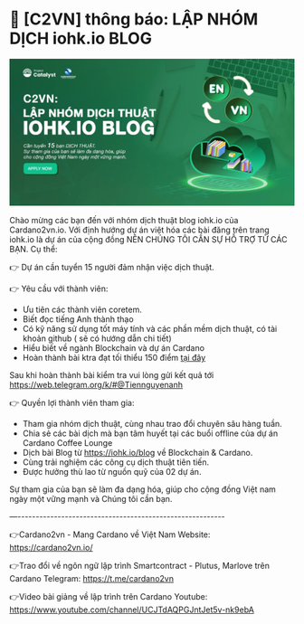 📣 [C2VN] thông báo: LẬP NHÓM DỊCH iohk.io BLOG
===============================

![](img/iohk-blog.jpeg)


Chào mừng các bạn đến với nhóm dịch thuật blog iohk.io của Cardano2vn.io. 
Với định hướng dự án việt hóa các bài đăng trên trang iohk.io là dự án của cộng đồng NÊN CHÚNG TÔI CẦN SỰ HỖ TRỢ TỪ CÁC BẠN. Cụ thể:

👉 Dự án cần tuyển 15 người đảm nhận việc dịch thuật.

👉 Yêu cầu với thành viên:

- Ưu tiên các thành viên coretem.
- Biết đọc tiếng Anh thành thạo
- Có kỹ năng sử dụng tốt máy tính và các phần mềm dịch thuật, có tài khoản github ( sẽ có hướng dẫn chi tiết)
- Hiểu biết về ngành Blockchain và dự án Cardano
- Hoàn thành bài ktra đạt tối thiểu 150 điểm [tại đây](https://fimi.vn/kiem-tra-blockchain-pro/)

Sau khi hoàn thành bài kiểm tra vui lòng gửi kết quả tới https://web.telegram.org/k/#@Tiennguyenanh 
 
👉 Quyền lợi thành viên tham gia:
- Tham gia nhóm dịch thuật, cùng nhau trao đổi chuyên sâu hàng tuần.
- Chia sẻ các bài dịch mà bạn tâm huyết tại các buổi offline của dự án Cardano Coffee Lounge
- Dịch bài Blog từ  https://iohk.io/blog về Blockchain & Cardano.
- Cùng trải nghiệm các công cụ dịch thuật tiên tiến.
- Được hưởng thù lao từ nguồn quỹ của 02 dự án.

Sự tham gia của bạn sẽ làm đa dạng hóa, giúp cho cộng đồng Việt nam ngày một vững mạnh và Chúng tôi cần bạn.


—---------------------------------------------------------

👉Cardano2vn - Mang Cardano về Việt 
Nam Website: https://cardano2vn.io/ 

👉Trao đổi về ngôn ngữ lập trình Smartcontract - Plutus, Marlove trên Cardano
Telegram: https://t.me/cardano2vn 

👉Video bài giảng về lập trình trên Cardano
Youtube: https://www.youtube.com/channel/UCJTdAQPGJntJet5v-nk9ebA 
